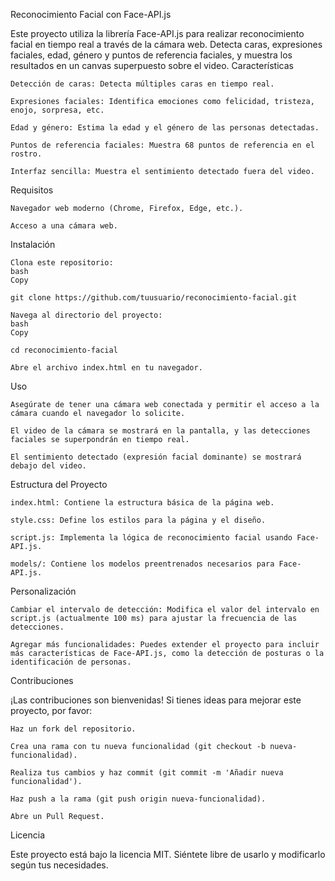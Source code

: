 Reconocimiento Facial con Face-API.js

Este proyecto utiliza la librería Face-API.js para realizar reconocimiento facial en tiempo real a través de la cámara web. Detecta caras, expresiones faciales, edad, género y puntos de referencia faciales, y muestra los resultados en un canvas superpuesto sobre el video.
Características

    Detección de caras: Detecta múltiples caras en tiempo real.

    Expresiones faciales: Identifica emociones como felicidad, tristeza, enojo, sorpresa, etc.

    Edad y género: Estima la edad y el género de las personas detectadas.

    Puntos de referencia faciales: Muestra 68 puntos de referencia en el rostro.

    Interfaz sencilla: Muestra el sentimiento detectado fuera del video.

Requisitos

    Navegador web moderno (Chrome, Firefox, Edge, etc.).

    Acceso a una cámara web.

Instalación

    Clona este repositorio:
    bash
    Copy

    git clone https://github.com/tuusuario/reconocimiento-facial.git

    Navega al directorio del proyecto:
    bash
    Copy

    cd reconocimiento-facial

    Abre el archivo index.html en tu navegador.

Uso

    Asegúrate de tener una cámara web conectada y permitir el acceso a la cámara cuando el navegador lo solicite.

    El video de la cámara se mostrará en la pantalla, y las detecciones faciales se superpondrán en tiempo real.

    El sentimiento detectado (expresión facial dominante) se mostrará debajo del video.

Estructura del Proyecto

    index.html: Contiene la estructura básica de la página web.

    style.css: Define los estilos para la página y el diseño.

    script.js: Implementa la lógica de reconocimiento facial usando Face-API.js.

    models/: Contiene los modelos preentrenados necesarios para Face-API.js.

Personalización

    Cambiar el intervalo de detección: Modifica el valor del intervalo en script.js (actualmente 100 ms) para ajustar la frecuencia de las detecciones.

    Agregar más funcionalidades: Puedes extender el proyecto para incluir más características de Face-API.js, como la detección de posturas o la identificación de personas.

Contribuciones

¡Las contribuciones son bienvenidas! Si tienes ideas para mejorar este proyecto, por favor:

    Haz un fork del repositorio.

    Crea una rama con tu nueva funcionalidad (git checkout -b nueva-funcionalidad).

    Realiza tus cambios y haz commit (git commit -m 'Añadir nueva funcionalidad').

    Haz push a la rama (git push origin nueva-funcionalidad).

    Abre un Pull Request.

Licencia

Este proyecto está bajo la licencia MIT. Siéntete libre de usarlo y modificarlo según tus necesidades.
